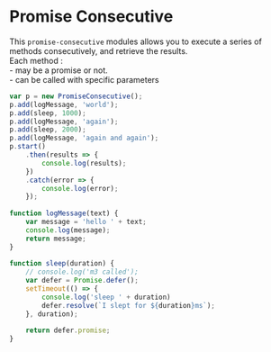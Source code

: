 # Promise Consecutive

This `promise-consecutive` modules allows you to execute a series of methods consecutively, and retrieve the results.  
Each method :  
    - may be a promise or not.  
    - can be called with specific parameters  


```javascript
var p = new PromiseConsecutive();  
p.add(logMessage, 'world');  
p.add(sleep, 1000);  
p.add(logMessage, 'again');  
p.add(sleep, 2000);  
p.add(logMessage, 'again and again');  
p.start()  
    .then(results => {  
        console.log(results);  
    })  
    .catch(error => {  
        console.log(error);  
    });   
  
function logMessage(text) {  
    var message = 'hello ' + text;  
    console.log(message);  
    return message;  
}  
  
function sleep(duration) {  
    // console.log('m3 called');  
    var defer = Promise.defer();  
    setTimeout(() => {  
        console.log('sleep ' + duration)  
        defer.resolve(`I slept for ${duration}ms`);  
    }, duration);  
  
    return defer.promise;  
}  
  
```
